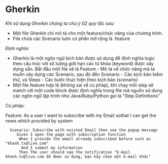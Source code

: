 # Gherkin

_Khi sử dụng Gherkin chúng ta chú ý 02 quy tắc sau:_
- Một file Gherkin chỉ mô tả cho một feature/chức năng của chương trình.
- File chứa các Scenario luôn có phần mở rộng là .feature

_Định nghĩa:_ 
 - Gherkin là một ngôn ngữ kịch bản được sử dụng để định nghĩa logic theo cấu trúc với số lượng giới hạn các từ khóa (keyword) được xây dựng sẵn. Bắt đầu một file sẽ là Feature - Mô tả về chức năng mà ta muốn xây dựng các Scenario, sau đó đến Scenario - Các kịch bản kiểm thử, và Steps - Các bước thực hiện theo kịch bản (scenario)
 - Một file feature hợp lệ (không sai về cú pháp), khi chạy mỗi step sẽ match với một code block được định nghĩa trong file mã nguồn sử dụng các ngôn ngữ lập trình như Java/Ruby/Python gọi là "Step Definitions"

_Cú pháp:_

   Feature: As a user I want to subscribe with my Email sothat I can get the news which provided by system
   
      Scenario: Subscribe with existed Email then see the popup message
         Given I open the page with subscription function
          When I provide the email already subscribed before such as "khanh.tx@live.com"
           And I submit my information
          Then The user should see the notification "E-mail khanh.tx@live.com đã được sử dụng, bạn hãy chọn một E-mail khác"
  

